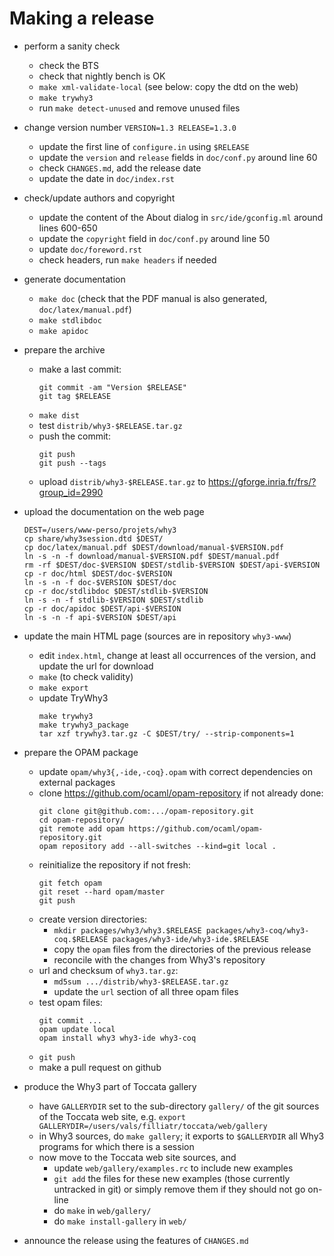 # Making a release

* perform a sanity check
  - check the BTS
  - check that nightly bench is OK
  - `make xml-validate-local`
    (see below: copy the dtd on the web)
  - `make trywhy3`
  - run `make detect-unused` and remove unused files

* change version number `VERSION=1.3 RELEASE=1.3.0`
  - update the first line of `configure.in` using `$RELEASE`
  - update the `version` and `release` fields in `doc/conf.py` around line 60
  - check `CHANGES.md`, add the release date
  - update the date in `doc/index.rst`

* check/update authors and copyright
  - update the content of the About dialog in `src/ide/gconfig.ml`
    around lines 600-650
  - update the `copyright` field in `doc/conf.py` around line 50
  - update `doc/foreword.rst`
  - check headers, run `make headers` if needed

* generate documentation
  - `make doc`
    (check that the PDF manual is also generated, `doc/latex/manual.pdf`)
  - `make stdlibdoc`
  - `make apidoc`

* prepare the archive
  - make a last commit:
    ```
    git commit -am "Version $RELEASE"
    git tag $RELEASE
    ```
  - `make dist`
  - test `distrib/why3-$RELEASE.tar.gz`
  - push the commit:
    ```
    git push
    git push --tags
    ```
  - upload `distrib/why3-$RELEASE.tar.gz` to https://gforge.inria.fr/frs/?group_id=2990

* upload the documentation on the web page
  ```
  DEST=/users/www-perso/projets/why3
  cp share/why3session.dtd $DEST/
  cp doc/latex/manual.pdf $DEST/download/manual-$VERSION.pdf
  ln -s -n -f download/manual-$VERSION.pdf $DEST/manual.pdf
  rm -rf $DEST/doc-$VERSION $DEST/stdlib-$VERSION $DEST/api-$VERSION
  cp -r doc/html $DEST/doc-$VERSION
  ln -s -n -f doc-$VERSION $DEST/doc
  cp -r doc/stdlibdoc $DEST/stdlib-$VERSION
  ln -s -n -f stdlib-$VERSION $DEST/stdlib
  cp -r doc/apidoc $DEST/api-$VERSION
  ln -s -n -f api-$VERSION $DEST/api
  ```

* update the main HTML page (sources are in repository `why3-www`)
  - edit `index.html`, change at least all occurrences of the version, and
    update the url for download
  - `make` (to check validity)
  - `make export`
  - update TryWhy3
    ```
    make trywhy3
    make trywhy3_package
    tar xzf trywhy3.tar.gz -C $DEST/try/ --strip-components=1
    ```

* prepare the OPAM package
  - update `opam/why3{,-ide,-coq}.opam` with correct dependencies on external packages
  - clone https://github.com/ocaml/opam-repository if not already done:
    ```
    git clone git@github.com:.../opam-repository.git
    cd opam-repository/
    git remote add opam https://github.com/ocaml/opam-repository.git
    opam repository add --all-switches --kind=git local .
    ```
  - reinitialize the repository if not fresh:
    ```
    git fetch opam
    git reset --hard opam/master
    git push
    ```
  - create version directories:
    - `mkdir packages/why3/why3.$RELEASE packages/why3-coq/why3-coq.$RELEASE packages/why3-ide/why3-ide.$RELEASE`
    - copy the `opam` files from the directories of the previous release
    - reconcile with the changes from Why3's repository
  - url and checksum of `why3.tar.gz`:
    - `md5sum .../distrib/why3-$RELEASE.tar.gz`
    - update the `url` section of all three opam files
  - test opam files:
    ```
    git commit ...
    opam update local
    opam install why3 why3-ide why3-coq
    ```
  - `git push`
  - make a pull request on github

* produce the Why3 part of Toccata gallery
  - have `GALLERYDIR` set to the sub-directory `gallery/` of the git sources
    of the Toccata web site, e.g.
    `export GALLERYDIR=/users/vals/filliatr/toccata/web/gallery`
  - in Why3 sources, do `make gallery`; it exports to `$GALLERYDIR` all
    Why3 programs for which there is a session
  - now move to the Toccata web site sources, and
    - update `web/gallery/examples.rc` to include new examples
    - `git add` the files for these new examples (those currently untracked
      in git) or simply remove them if they should not go on-line
    - do `make` in `web/gallery/`
    - do `make install-gallery` in `web/`

* announce the release using the features of `CHANGES.md`
